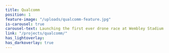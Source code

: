 ```yaml
---
title: Qualcomm
position: 1
feature-image: "/uploads/qualcomm-feature.jpg"
is-carousel: true
carousel-text: Launching the first ever drone race at Wembley Stadium
link: "/projects/qualcomm/"
has_lightoverlay:
has_darkoverlay: true
---
```


